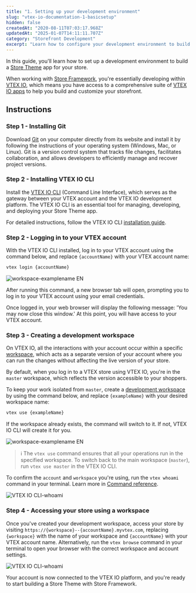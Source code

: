 ```yaml
---
title: "1. Setting up your development environment"
slug: "vtex-io-documentation-1-basicsetup"
hidden: false
createdAt: "2020-08-11T07:03:17.968Z"
updatedAt: "2025-01-07T14:11:11.707Z"
category: "Storefront Development"
excerpt: "Learn how to configure your development environment to build a Store Theme app with VTEX IO."
---
```


In this guide, you'll learn how to set up a development environment to build a [Store Theme](https://developers.vtex.com/docs/guides/vtex-io-documentation-store-theme) app for your store.

When working with [Store Framework](https://developers.vtex.com/docs/guides/vtex-io-documentation-what-is-vtex-store-framework), you're essentially developing within [VTEX IO](https://developers.vtex.com/docs/guides/vtex-io-documentation-what-is-vtex-io/), which means you have access to a comprehensive suite of [VTEX IO apps](https://developers.vtex.com/docs/vtex-io-apps) to help you build and customize your storefront.

## Instructions

### Step 1 - Installing Git

Download [Git](https://git-scm.com/downloads) on your computer directly from its website and install it by following the instructions of your operating system (Windows, Mac, or Linux). Git is a version control system that tracks file changes, facilitates collaboration, and allows developers to efficiently manage and recover project versions.

### Step 2 - Installing VTEX IO CLI

Install the [VTEX IO CLI](https://developers.vtex.com/docs/guides/vtex-io-documentation-vtex-io-cli-installation-and-command-reference) (Command Line Interface), which serves as the gateway between your VTEX account and the VTEX IO development platform. The VTEX IO CLI is an essential tool for managing, developing, and deploying your Store Theme app.

For detailed instructions, follow the VTEX IO CLI [installation guide](https://developers.vtex.com/docs/guides/vtex-io-documentation-vtex-io-cli-install).

### Step 2 - Logging in to your VTEX account

With the VTEX IO CLI installed, log in to your VTEX account using the command below, and replace `{accountName}` with your VTEX account name:

```sh
vtex login {accountName}
```

![workspace-examplename EN](https://cdn.jsdelivr.net/gh/vtexdocs/dev-portal-content@main/images/vtex-io-documentation-1-basicsetup-3.png)

After running this command, a new browser tab will open, prompting you to log in to your VTEX account using your email credentials.

Once logged in, your web browser will display the following message: 'You may now close this window.' At this point, you will have access to your VTEX account.

### Step 3 - Creating a development workspace

On VTEX IO, all the interactions with your account occur within a specific [workspace](https://developers.vtex.com/docs/guides/vtex-io-documentation-workspace/), which acts as a separate version of your account where you can run the changes without affecting the live version of your store.

By default, when you log in to a VTEX store using VTEX IO, you're in the `master` workspace, which reflects the version accessible to your shoppers.

To keep your work isolated from `master`, create a [development workspace](
https://developers.vtex.com/docs/guides/vtex-io-documentation-creating-a-development-workspace) by using the command below, and replace `{exampleName}` with your desired workspace name:

```sh
vtex use {exampleName}
```

If the workspace already exists, the command will switch to it. If not, VTEX IO CLI will create it for you.

![workspace-examplename EN](https://cdn.jsdelivr.net/gh/vtexdocs/dev-portal-content@main/images/vtex-io-documentation-1-basicsetup-1.png)

> ℹ️ The `vtex use` command ensures that all your operations run in the specified workspace. To switch back to the main workspace (`master`), run `vtex use master` in the VTEX IO CLI.

To confirm the `account` and `workspace` you're using, run the `vtex whoami` command in your terminal. Learn more in [Command reference](https://developers.vtex.com/docs/guides/vtex-io-documentation-vtex-io-cli-command-reference).

![VTEX IO CLI-whoami](https://cdn.jsdelivr.net/gh/vtexdocs/dev-portal-content@main/images/vtex-io-documentation-1-basicsetup-0.png)

### Step 4 - Accessing your store using a workspace

Once you've created your development workspace, access your store by visiting `https://{workspace}--{accountName}.myvtex.com`, replacing `{workspace}` with the name of your workspace and `{accountName}` with your VTEX account name. Alternatively, run the `vtex browse` command in your terminal to open your browser with the correct workspace and account settings.

![VTEX IO CLI-whoami](https://cdn.jsdelivr.net/gh/vtexdocs/dev-portal-content@main/images/vtex-io-documentation-1-basicsetup-4.png)

Your account is now connected to the VTEX IO platform, and you're ready to start building a Store Theme with Store Framework.
